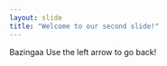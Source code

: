 ```yaml
---
layout: slide
title: "Welcome to our second slide!"
---
```

Bazingaa
Use the left arrow to go back!
